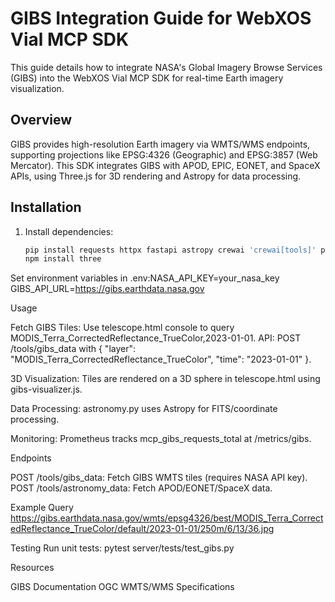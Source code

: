# GIBS Integration Guide for WebXOS Vial MCP SDK

This guide details how to integrate NASA's Global Imagery Browse Services (GIBS) into the WebXOS Vial MCP SDK for real-time Earth imagery visualization.

## Overview
GIBS provides high-resolution Earth imagery via WMTS/WMS endpoints, supporting projections like EPSG:4326 (Geographic) and EPSG:3857 (Web Mercator). This SDK integrates GIBS with APOD, EPIC, EONET, and SpaceX APIs, using Three.js for 3D rendering and Astropy for data processing.

## Installation
1. Install dependencies:
   ```bash
   pip install requests httpx fastapi astropy crewai 'crewai[tools]' pytest
   npm install three


Set environment variables in .env:NASA_API_KEY=your_nasa_key
GIBS_API_URL=https://gibs.earthdata.nasa.gov



Usage

Fetch GIBS Tiles:
Use telescope.html console to query MODIS_Terra_CorrectedReflectance_TrueColor,2023-01-01.
API: POST /tools/gibs_data with { "layer": "MODIS_Terra_CorrectedReflectance_TrueColor", "time": "2023-01-01" }.


3D Visualization:
Tiles are rendered on a 3D sphere in telescope.html using gibs-visualizer.js.


Data Processing:
astronomy.py uses Astropy for FITS/coordinate processing.


Monitoring:
Prometheus tracks mcp_gibs_requests_total at /metrics/gibs.



Endpoints

POST /tools/gibs_data: Fetch GIBS WMTS tiles (requires NASA API key).
POST /tools/astronomy_data: Fetch APOD/EONET/SpaceX data.

Example Query
https://gibs.earthdata.nasa.gov/wmts/epsg4326/best/MODIS_Terra_CorrectedReflectance_TrueColor/default/2023-01-01/250m/6/13/36.jpg

Testing
Run unit tests:
pytest server/tests/test_gibs.py

Resources

GIBS Documentation
OGC WMTS/WMS Specifications


